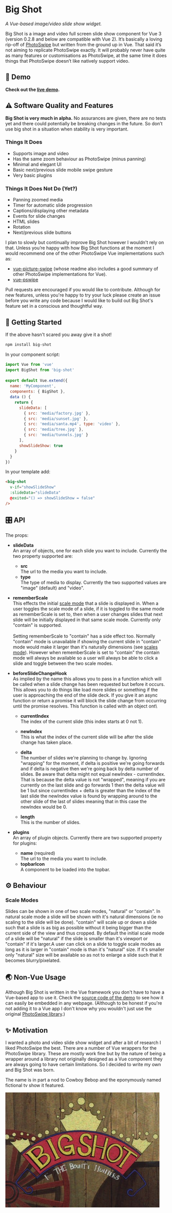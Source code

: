 # Big Shot
_A Vue-based image/video slide show widget._

Big Shot is a image and video full screen slide show component for Vue 3 (version 0.2.8 and below are compatible with Vue 2).  It’s basically a loving rip-off of [PhotoSwipe](https://photoswipe.com/) but written from the ground up in Vue. That said it’s not aiming to replicate PhotoSwipe exactly. It will probably never have quite as many features or customisations as PhotoSwipe, at the same time it does things that PhotoSwipe doesn’t like natively support video.

## 🎪 Demo
**Check out the [live demo](https://big-shot-demo.glitch.me/).**

## ⚠️ Software Quality and Features
**Big Shot is very much in alpha.** No assurances are given, there are no tests yet and there could potentially be breaking changes in the future. So don’t use big shot in a situation when stability is very important.

### Things It Does
- Supports image and video
- Has the same zoom behaviour as PhotoSwipe (minus panning)
- Minimal and elegant UI
- Basic next/previous slide mobile swipe gesture
- Very basic plugins

### Things It Does Not Do (Yet?)
- Panning zoomed media
- Timer for automatic slide progression
- Captions/displaying other metadata 
- Events for slide changes
- HTML slides
- Rotation
- Next/previous slide buttons

I plan to slowly but continually improve Big Shot however I wouldn't rely on that. Unless you’re happy with how Big Shot functions at the moment I would recommend one of the other PhotoSwipe Vue implementations such as:
- [vue-picture-swipe](https://www.npmjs.com/package/vue-picture-swipe) (whose readme also includes a good summary of other PhotoSwipe implementations for Vue).
- [vue-pswipe](https://www.npmjs.com/package/vue-pswipe)

Pull requests are encouraged if you would like to contribute. Although for new features, unless you're happy to try your luck please create an issue before you write any code because I would like to build out Big Shot's feature set in a conscious and thoughtful way.

## 🚀 Getting Started
If the above hasn't scared you away give it a shot!

```bash
npm install big-shot
```
In your component script:
```javascript
import Vue from 'vue'
import BigShot from 'big-shot'

export default Vue.extend({
  name: 'MyComponent',
  components: { BigShot },
  data () {
    return {
      slideData: [
        { src: 'media/factory.jpg' },
        { src: 'media/sunset.jpg' },
        { src: 'media/santa.mp4', type: 'video' },
        { src: 'media/tree.jpg' },
        { src: 'media/tunnels.jpg' }
      ],
      showSlideShow: true
    }
  }
})
```

In your template add:
```html
<big-shot
  v-if="showSlideShow"
  :slideData="slideData"
  @exited="() => showSlideShow = false"
/>
```

## 🎛 API
The props:
* **slideData**\
An array of objects, one for each slide you want to include. Currently the two property supported are:
  * **src**\
  The url to the media you want to include.
  * **type**\
  The type of media to display. Currently the two supported values are "image" (default) and "video".

* **rememberScale**\
This effects the initial [scale mode](#scale-modes) that a slide is displayed in. When a user toggles the scale mode of a slide, if it is toggled to the same mode as rememberScale is set to, then when a user changes slides that next slide will be initially displayed in that same scale mode. Currently only "contain" is supported.\
\
Setting rememberScale to "contain" has a side effect too. Normally "contain" mode is unavailable if showing the current slide in "contain" mode would make it larger than it's naturally dimensions (see [scales mode](#scale-modes)). However when rememberScale is set to "contain" the contain mode will always be available so a user will always be able to click a slide and toggle between the two scale modes.

* **beforeSlideChangeHook**\
As implied by the name this allows you to pass in a function which will be called when a slide change has been requested but before it occurs. This allows you to do things like load more slides or something if the user is approaching the end of the slide deck. If you give it an async function or return a promise it will block the slide change from occurring until the promise resolves. This function is called with an object ont\
  * **currentIndex**\
  The index of the current slide (this index starts at 0 not 1).
  
  * **newIndex**\
  This is what the index of the current slide will be after the slide change has taken place.

  * **delta**\
  The number of slides we're planning to change by. Ignoring "wrapping" for the moment, if delta is positive we're going forwards and if delta is negative then we're going back by delta number of slides. Be aware that delta might not equal newIndex - currentIndex. That is because the delta value is not "wrapped", meaning if you are currently on the last slide and go forwards 1 then the delta value will be 1 but since currentIndex + delta is greater than the index of the last slide the newIndex value is found by wrapping around to the other slide of the last of slides meaning that in this case the newIndex would be 0.

  * **length**\
  This is the number of slides.

* **plugins**\
An array of plugin objects. Currently there are two supported property for plugins:
  * **name** (required)\
  The url to the media you want to include.
  * **topbarIcon**\
  A component to be loaded into the topbar.

## ⚙️ Behaviour
### Scale Modes
Slides can be shown in one of two scale modes, "natural" or "contain". In natural scale mode a slide will be shown with it's natural dimensions (ie no scaling to the slide will be done). "contain" will scale up or down a slide such that a slide is as big as possible without it being bigger than the current side of the view and thus cropped. By default the initial scale mode of a slide will be "natural" if the slide is smaller than it's viewport or "contain" if it's larger.A user can click on a slide to toggle scale modes as long as it is larger in "contain" mode is than it's "natural" size. If it's smaller only "natural" size will be available so as not to enlarge a slide such that it becomes blurry/pixelated.

## 🌏 Non-Vue Usage
Although Big Shot is written in the Vue framework you don't have to have a Vue-based app to use it. Check the [source code of the demo](https://glitch.com/edit/#!/big-shot-demo) to see how it can easily be embedded in any webpage. (Although to be honest if you're not adding it to a Vue app I don't know why you wouldn't just use the original [PhotoSwipe library](https://photoswipe.com/).)


## ✨ Motivation
I wanted a photo and video slide show widget and after a bit of research I liked PhotoSwipe the best. There are a number of Vue wrappers for the PhotoSwipe library. These are mostly work fine but by the nature of being a wrapper around a library not originally designed as a Vue component they are always going to have certain limitations. So I decided to write my own and Big Shot was born.

The name is in part a nod to Cowboy Bebop and the eponymously named fictional tv show it featured.

![Logo of the tv-show-inside-a-tv-show Big Shot](src/assets/cowboy-bebop_bigshot.jpg)